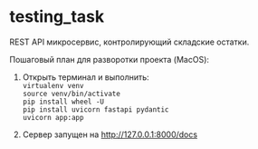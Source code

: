 # testing_task
REST API микросервис, контролирующий складские остатки. 

Пошаговый план для разворотки проекта (MacOS):
1. Открыть терминал и выполнить:<br/>
`virtualenv venv`<br/>
`source venv/bin/activate`<br/>
`pip install wheel -U`<br/>
`pip install uvicorn fastapi pydantic`<br/>
`uvicorn app:app`<br/>

2. Сервер запущен на http://127.0.0.1:8000/docs
